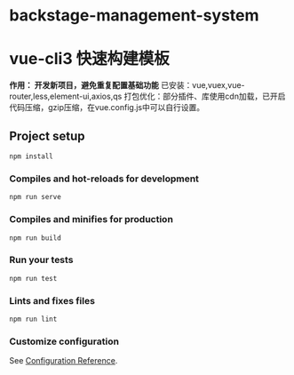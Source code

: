 # backstage-management-system
# vue-cli3 快速构建模板
**作用： 开发新项目，避免重复配置基础功能**
已安装：vue,vuex,vue-router,less,element-ui,axios,qs
打包优化：部分插件、库使用cdn加载，已开启代码压缩，gzip压缩，在vue.config.js中可以自行设置。

## Project setup
```
npm install
```

### Compiles and hot-reloads for development
```
npm run serve
```

### Compiles and minifies for production
```
npm run build
```

### Run your tests
```
npm run test
```

### Lints and fixes files
```
npm run lint
```

### Customize configuration
See [Configuration Reference](https://cli.vuejs.org/config/).
